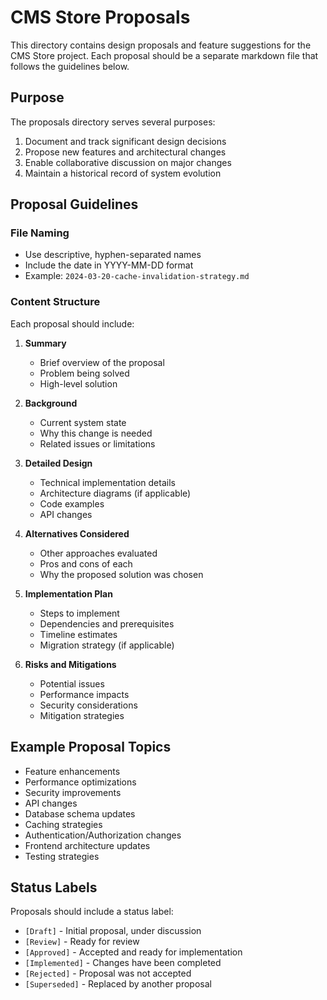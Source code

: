 # CMS Store Proposals

This directory contains design proposals and feature suggestions for the CMS Store project. Each proposal should be a separate markdown file that follows the guidelines below.

## Purpose

The proposals directory serves several purposes:
1. Document and track significant design decisions
2. Propose new features and architectural changes
3. Enable collaborative discussion on major changes
4. Maintain a historical record of system evolution

## Proposal Guidelines

### File Naming
- Use descriptive, hyphen-separated names
- Include the date in YYYY-MM-DD format
- Example: `2024-03-20-cache-invalidation-strategy.md`

### Content Structure
Each proposal should include:

1. **Summary**
   - Brief overview of the proposal
   - Problem being solved
   - High-level solution

2. **Background**
   - Current system state
   - Why this change is needed
   - Related issues or limitations

3. **Detailed Design**
   - Technical implementation details
   - Architecture diagrams (if applicable)
   - Code examples
   - API changes

4. **Alternatives Considered**
   - Other approaches evaluated
   - Pros and cons of each
   - Why the proposed solution was chosen

5. **Implementation Plan**
   - Steps to implement
   - Dependencies and prerequisites
   - Timeline estimates
   - Migration strategy (if applicable)

6. **Risks and Mitigations**
   - Potential issues
   - Performance impacts
   - Security considerations
   - Mitigation strategies

## Example Proposal Topics

- Feature enhancements
- Performance optimizations
- Security improvements
- API changes
- Database schema updates
- Caching strategies
- Authentication/Authorization changes
- Frontend architecture updates
- Testing strategies

## Status Labels

Proposals should include a status label:
- `[Draft]` - Initial proposal, under discussion
- `[Review]` - Ready for review
- `[Approved]` - Accepted and ready for implementation
- `[Implemented]` - Changes have been completed
- `[Rejected]` - Proposal was not accepted
- `[Superseded]` - Replaced by another proposal 